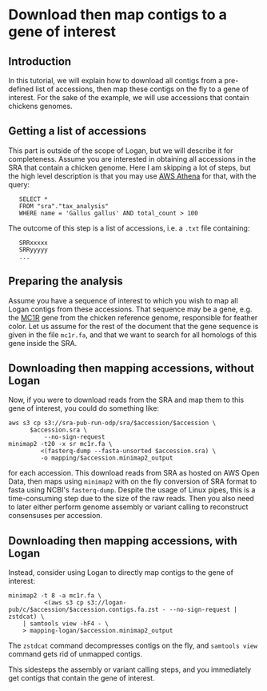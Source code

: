 # Download then map contigs to a gene of interest

## Introduction

In this tutorial, we will explain how to download all contigs from a pre-defined list of accessions, then map these contigs on the fly to a gene of interest. For the sake of the example, we will use accessions that contain chickens genomes.

## Getting a list of accessions

This part is outside of the scope of Logan, but we will describe it for completeness. Assume you are interested in obtaining all accessions in the SRA that contain a chicken genome. Here I am skipping a lot of steps, but the high level description is that you may use [AWS Athena](https://www.ncbi.nlm.nih.gov/sra/docs/sra-athena-examples/) for that, with the query:

```
   SELECT *
   FROM "sra"."tax_analysis"
   WHERE name = 'Gallus gallus' AND total_count > 100
```
The outcome of this step is a list of accessions, i.e. a `.txt` file containing:

```
   SRRxxxxx
   SRRyyyyy
   ...
```

## Preparing the analysis

Assume you have a sequence of interest to which you wish to map all Logan contigs from these accessions. That sequence may be a gene, e.g. the [MC1R](https://www.ncbi.nlm.nih.gov/gene/427562) gene from the chicken reference genome, responsible for feather color. 
Let us assume for the rest of the document that the gene sequence is given in the file `mc1r.fa`, and that we want to search for all homologs of this gene inside the SRA.

## Downloading then mapping accessions, without Logan

Now, if you were to download reads from the SRA and map them to this gene of interest, you could do something like:

```
aws s3 cp s3://sra-pub-run-odp/sra/$accession/$accession \
	  $accession.sra \
          --no-sign-request
minimap2 -t20 -x sr mc1r.fa \
         <(fasterq-dump --fasta-unsorted $accession.sra) \
         -o mapping/$accession.minimap2_output
```

for each accession. This download reads from SRA as hosted on AWS Open Data, then maps using `minimap2` with on the fly conversion of SRA format to fasta using NCBI's `fasterq-dump`. 
Despite the usage of Linux pipes, this is a time-consuming step due to the size of the raw reads. Then you also need to later either perform genome assembly or variant calling to reconstruct consensuses per accession.

## Downloading then mapping accessions, with Logan

Instead, consider using Logan to directly map contigs to the gene of interest:

```
minimap2 -t 8 -a mc1r.fa \
          <(aws s3 cp s3://logan-pub/c/$accession/$accession.contigs.fa.zst - --no-sign-request | zstdcat) \
    | samtools view -hF4 - \
    > mapping-logan/$accession.minimap2_output
```

The `zstdcat` command decompresses contigs on the fly, and `samtools view` command gets rid of unmapped contigs.

This sidesteps the assembly or variant calling steps, and you immediately get contigs that contain the gene of interest.
